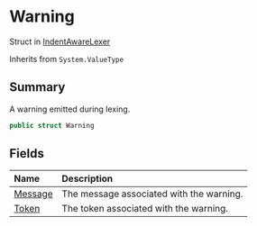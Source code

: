 # Warning

Struct in [IndentAwareLexer](/api/csharp/yarn.compiler.indentawarelexer.md)

Inherits from `System.ValueType`

## Summary


A warning emitted during lexing.


```csharp
public struct Warning
```

## Fields

|Name|Description|
|:---|:---|
|[Message](/api/csharp/yarn.compiler.indentawarelexer.warning.message.md)|The message associated with the warning.|
|[Token](/api/csharp/yarn.compiler.indentawarelexer.warning.token.md)|The token associated with the warning.|

